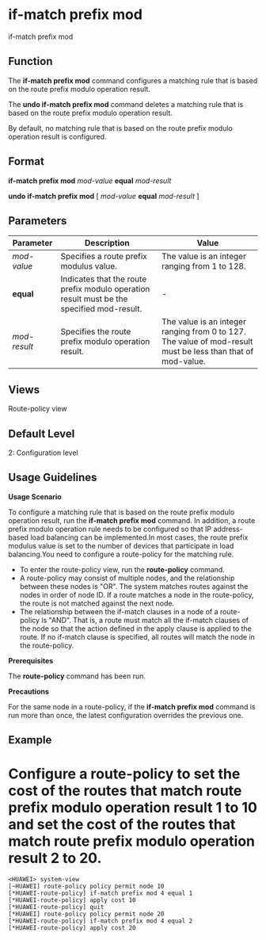 if-match prefix mod
===================

if-match prefix mod

Function
--------



The **if-match prefix mod** command configures a matching rule that is based on the route prefix modulo operation result.

The **undo if-match prefix mod** command deletes a matching rule that is based on the route prefix modulo operation result.



By default, no matching rule that is based on the route prefix modulo operation result is configured.


Format
------

**if-match prefix mod** *mod-value* **equal** *mod-result*

**undo if-match prefix mod** [ *mod-value* **equal** *mod-result* ]


Parameters
----------

| Parameter | Description | Value |
| --- | --- | --- |
| *mod-value* | Specifies a route prefix modulus value. | The value is an integer ranging from 1 to 128. |
| **equal** | Indicates that the route prefix modulo operation result must be the specified mod-result. | - |
| *mod-result* | Specifies the route prefix modulo operation result. | The value is an integer ranging from 0 to 127.  The value of mod-result must be less than that of mod-value. |



Views
-----

Route-policy view


Default Level
-------------

2: Configuration level


Usage Guidelines
----------------

**Usage Scenario**

To configure a matching rule that is based on the route prefix modulo operation result, run the **if-match prefix mod** command. In addition, a route prefix modulo operation rule needs to be configured so that IP address-based load balancing can be implemented.In most cases, the route prefix modulus value is set to the number of devices that participate in load balancing.You need to configure a route-policy for the matching rule.

* To enter the route-policy view, run the **route-policy** command.
* A route-policy may consist of multiple nodes, and the relationship between these nodes is "OR". The system matches routes against the nodes in order of node ID. If a route matches a node in the route-policy, the route is not matched against the next node.
* The relationship between the if-match clauses in a node of a route-policy is "AND". That is, a route must match all the if-match clauses of the node so that the action defined in the apply clause is applied to the route. If no if-match clause is specified, all routes will match the node in the route-policy.

**Prerequisites**



The **route-policy** command has been run.



**Precautions**



For the same node in a route-policy, if the **if-match prefix mod** command is run more than once, the latest configuration overrides the previous one.




Example
-------

# Configure a route-policy to set the cost of the routes that match route prefix modulo operation result 1 to 10 and set the cost of the routes that match route prefix modulo operation result 2 to 20.
```
<HUAWEI> system-view
[~HUAWEI] route-policy policy permit node 10
[*HUAWEI-route-policy] if-match prefix mod 4 equal 1
[*HUAWEI-route-policy] apply cost 10
[*HUAWEI-route-policy] quit
[*HUAWEI] route-policy policy permit node 20
[*HUAWEI-route-policy] if-match prefix mod 4 equal 2
[*HUAWEI-route-policy] apply cost 20

```